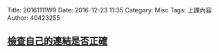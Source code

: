 Title: 20161111W9
Date: 2016-12-23 11:35
Category: Misc
Tags: 上課內容
Author: 40423255

<h2><a href="http://mde.tw/2016fallcadp/blog/2016fall-ji-jie-she-ji-zhu-ti-jiao-xue.html">檢查自己的連結是否正確</a></h2>